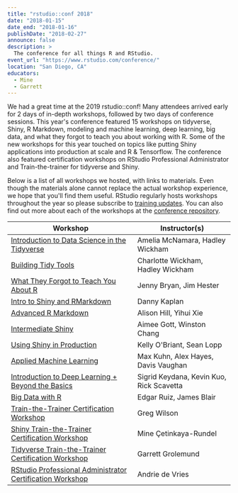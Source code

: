 ```yaml
---
title: "rstudio::conf 2018"
date: "2018-01-15"
date_end: "2018-01-16"
publishDate: "2018-02-27"
announce: false
description: >
  The conference for all things R and RStudio.
event_url: "https://www.rstudio.com/conference/"
location: "San Diego, CA"
educators:
  - Mine
  - Garrett
---
```


We had a great time at the 2019 rstudio::conf! Many attendees arrived early for 2 days of in-depth workshops, followed by two days of conference sessions. This year's conference featured 15 workshops on tidyverse, Shiny, R Markdown, modeling and machine learning, deep learning, big data, and what they forgot to teach you about working with R. Some of the new workshops for this year touched on topics like putting Shiny applications into production at scale and R & Tensorflow. The conference also featured certification workshops on RStudio Professional Administrator and Train-the-trainer for tidyverse and Shiny.

Below is a list of all workshops we hosted, with links to materials. Even though 
the materials alone cannot replace the actual workshop experience, we hope that you'll find them useful. RStudio regularly hosts workshops throughout the year so please subscribe to [training updates](https://www.rstudio.com/about/subscription-management/). You can also find out more about each of the workshops 
at the [conference repository](https://github.com/rstudio/rstudio-conf/blob/master/2019/workshops.md).

Workshop | Instructor(s)
---------|------------
[Introduction to Data Science in the Tidyverse](https://github.com/AmeliaMN/data-science-in-tidyverse) | Amelia McNamara, Hadley Wickham
[Building Tidy Tools](https://rstd.io/tidytools19) | Charlotte Wickham, Hadley Wickham
[What They Forgot to Teach You About R](https://rstd.io/wtf-2019-rsc) | Jenny Bryan, Jim Hester
[Intro to Shiny and RMarkdown](https://github.com/dtkaplan/shinymark) | Danny Kaplan
[Advanced R Markdown](https://arm.rbind.io/) | Alison Hill, Yihui Xie
[Intermediate Shiny](https://github.com/aimeegott/RStudio-Conf-Intermediate-Shiny) | Aimee Gott, Winston Chang
[Using Shiny in Production](https://github.com/kellobri/spc-app) | Kelly O'Briant, Sean Lopp
[Applied Machine Learning](https://github.com/topepo/rstudio-conf-2019) | Max Kuhn, Alex Hayes, Davis Vaughan
[Introduction to Deep Learning + Beyond the Basics](https://github.com/rstudio/conf_tensorflow_training_day2) | Sigrid Keydana, Kevin Kuo, Rick Scavetta
[Big Data with R](https://github.com/rstudio/bigdataclass) | Edgar Ruiz, James Blair
[Train-the-Trainer Certification Workshop](https://github.com/rstudio-education/teaching-workshop-2019-01) | Greg Wilson
[Shiny Train-the-Trainer Certification Workshop](http://teach-shiny.rbind.io) | Mine Çetinkaya-Rundel
[Tidyverse Train-the-Trainer Certification Workshop](https://github.com/rstudio-education/teach-tidy) | Garrett Grolemund
[RStudio Professional Administrator Certification Workshop](https://colorado.rstudio.com/rsc/pro-admin-training/overview/Overview.html) | Andrie de Vries
